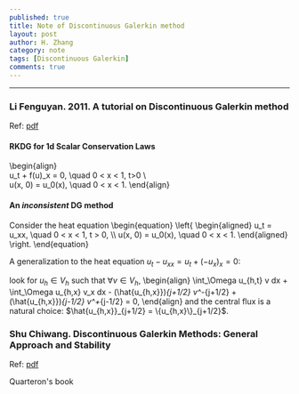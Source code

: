 ```yaml
---
published: true 
title: Note of Discontinuous Galerkin method 
layout: post
author: H. Zhang
category: note 
tags: [Discontinuous Galerkin]
comments: true 
---
```


---

### Li Fenguyan. 2011. A tutorial on Discontinuous Galerkin method ###
Ref: [pdf](https://www.birs.ca/workshops/2011/11w5086/files/FengyanLi_TutorialOnDGM.pdf)

<!--more-->

#### RKDG for 1d Scalar Conservation Laws ####

\begin{align}  
	u_t + f(u)_x = 0, \quad 0 < x < 1, t>0 \\\
	u(x, 0) = u_0(x), \quad 0 < x < 1.
\end{align}  

#### An *inconsistent* DG method ####

Consider the heat equation
\begin{equation}
	\left\{
		\begin{aligned}
			u_t = u_xx, \quad 0 < x < 1, t > 0, \\\ 
			u(x, 0) = u_0(x), \quad 0 < x < 1.
		\end{aligned}
	\right.
\end{equation}

A generalization to the heat equation $u_t - u_{xx} = u_t + (-u_x)_x = 0$:

look for $u_h \in V_h$ such that $\forall v \in V_h$,
\begin{align}
	\int_\Omega u_{h,t} v dx + \int_\Omega u_{h,x} v_x dx - (\hat{u_{h,x}})_{j+1/2} v^-_{j+1/2} + (\hat{u_{h,x}})_{j-1/2} v^+_{j-1/2} = 0,
\end{align}
and the central flux is a natural choice:
$\hat{u_{h,x}}_{j+1/2} = \{u_{h,x}\}_{j+1/2}$.


### Shu Chiwang. Discontinuous Galerkin Methods: General Approach and Stability ###
Ref: [pdf](https://www3.nd.edu/~zxu2/acms60790S15/DG-general-approach.pdf)





Quarteron's book



<!-- markdown template
## H2 title ##

> blaock quotes
> hquotes
>
> > nested block quote
>
> back to first quote

> ## title ##
>
> 1. list
>
> code
>
> return 

* red
+ blue
- green

1. hi
2. hello

* sdsfsf
	tab**
	hi
	
	isdfsf

* hii
	> black quote
	> inside

1910\. this is not a list

## separation ##
***
******


------

[link](http:// "title")
see my [About](/about/) page for details.

This is an [example][id] reference.

[id]: http:// "title"






-->
<!--宓屽叆 video 
<iframe height=498 width=510 src="http://player.youku.com/embed/XMTY1MTI3NjMyNA==" frameborder=0 allowfullscreen></iframe>

<embed src="http://player.youku.com/player.php/Type/Folder/Fid/27690810/Ob/1/sid/XMTY1MTI3NjMyNA==/v.swf" quality="high" width="480" height="400" align="middle" allowScriptAccess="always" allowFullScreen="true" mode="transparent" type="application/x-shockwave-flash"></embed>

<video width="480" height="320" controls>
<source src="movie.mp4">
</video>
-->

<!-- insert audio
<audio src="http://sc.111ttt.com/up/mp3/314720/8F9F3E8438FE1581248E92B54A3C0AB5.mp3" controls="controls">
</audio>
-->

<!-- Insert pdf 
<iframe src="/pdf/mou.pdf" style="width:300px; height:100px;" frameborder="0"></iframe>
-->

<!-- insert pdf doc use google view
<iframe src="http://docs.google.com/gview?url=http://platinhom.github.io/pdf/mou.pdf&embedded=true" style="width:800px; height:1000px;" frameborder="0"></iframe>
-->
